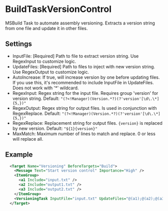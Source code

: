 ﻿# BuildTaskVersionControl
MSBuild Task to automate assembly versioning. Extracts a version string from one file and update it in other files.

Settings
-----------
* InputFile: [Required] Path to file to extract version string. Use RegexInput to customize logic.
* UpdateFiles: [Required] Path to files to inject with new version string. Use RegexOutput to customize logic.
* AutoIncrease: If true, will increase version by one before updating files. If you use this, it's recommended to include InputFile in UpdateFiles. Does not work with '*' wildcard.
* RegexInput: Regex string for the input file. Requires group 'version' for version string. Default: `"(?<!Manager)(Version.*?)(?'version'[\d\.\*]{5,})"`
* RegexOutput: Regex string for output files. Is used in conjunction with RegexReplace. Default: `"(?<!Manager)(Version.*?)(?'version'[\d\.\*]{5,})"`
* RegexReplace: Replacement string for output files. `{version}` is replaced by new version. Default: `"${1}{version}"`
* MaxMatch: Maximum number of lines to match and replace. 0 or less will replace all.

Example
-----------
```xml
  <Target Name="Versioning" BeforeTargets="Build">
    <Message Text="Start version control" Importance="High" />
    <ItemGroup>
      <a1 Include="input.txt" />
      <a2 Include="output1.txt" />
      <a3 Include="output2.txt" />
    </ItemGroup>
    <VersioningTask InputFile="input.txt" UpdateFiles="@(a1);@(a2);@(a3)" AutoIncrease="true" />
  </Target>
```

